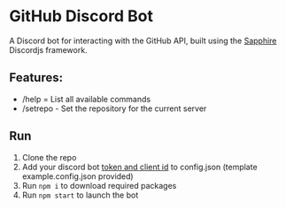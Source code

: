 # GitHub Discord Bot

A Discord bot for interacting with the GitHub API, built using the [Sapphire](https://www.sapphirejs.dev/) Discordjs framework.

## Features:

- /help = List all available commands
- /setrepo - Set the repository for the current server

## Run

1. Clone the repo
2. Add your discord bot [token and client id](https://discordjs.guide/preparations/setting-up-a-bot-application.html) to config.json (template example.config.json provided)
3. Run `npm i` to download required packages
4. Run `npm start` to launch the bot

